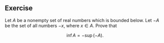 ## Exercise
Let $A$ be a nonempty set of real numbers which is bounded below. Let $-A$ be the set of all numbers $-x$, where $x\in A$. Prove that

$$\inf A = -\sup (-A).$$


